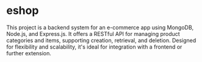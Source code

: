 # eshop
This project is a backend system for an e-commerce app using MongoDB, Node.js, and Express.js. It offers a RESTful API for managing product categories and items, supporting creation, retrieval, and deletion. Designed for flexibility and scalability, it's ideal for integration with a frontend or further extension.
